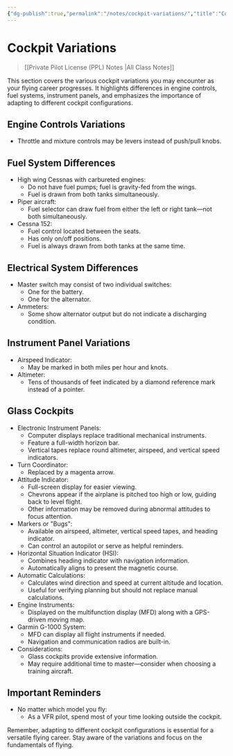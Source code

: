 ```yaml
---
{"dg-publish":true,"permalink":"/notes/cockpit-variations/","title":"Cockpit Variations","tags":["aviation","classnotes","airplane"]}
---
```



# Cockpit Variations
> [[Private Pilot License (PPL) Notes \|All Class Notes]]

This section covers the various cockpit variations you may encounter as your flying career progresses. It highlights differences in engine controls, fuel systems, instrument panels, and emphasizes the importance of adapting to different cockpit configurations.

## Engine Controls Variations

- Throttle and mixture controls may be levers instead of push/pull knobs.

## Fuel System Differences

- High wing Cessnas with carbureted engines:
    - Do not have fuel pumps; fuel is gravity-fed from the wings.
    - Fuel is drawn from both tanks simultaneously.
- Piper aircraft:
    - Fuel selector can draw fuel from either the left or right tank—not both simultaneously.
- Cessna 152:
    - Fuel control located between the seats.
    - Has only on/off positions.
    - Fuel is always drawn from both tanks at the same time.

## Electrical System Differences

- Master switch may consist of two individual switches:
    - One for the battery.
    - One for the alternator.
- Ammeters:
    - Some show alternator output but do not indicate a discharging condition.

## Instrument Panel Variations

- Airspeed Indicator:
    - May be marked in both miles per hour and knots.
- Altimeter:
    - Tens of thousands of feet indicated by a diamond reference mark instead of a pointer.

## Glass Cockpits

- Electronic Instrument Panels:
    - Computer displays replace traditional mechanical instruments.
    - Feature a full-width horizon bar.
    - Vertical tapes replace round altimeter, airspeed, and vertical speed indicators.
- Turn Coordinator:
    - Replaced by a magenta arrow.
- Attitude Indicator:
    - Full-screen display for easier viewing.
    - Chevrons appear if the airplane is pitched too high or low, guiding back to level flight.
    - Other information may be removed during abnormal attitudes to focus attention.
- Markers or "Bugs":
    - Available on airspeed, altimeter, vertical speed tapes, and heading indicator.
    - Can control an autopilot or serve as helpful reminders.
- Horizontal Situation Indicator (HSI):
    - Combines heading indicator with navigation information.
    - Automatically aligns to present the magnetic course.
- Automatic Calculations:
    - Calculates wind direction and speed at current altitude and location.
    - Useful for verifying planning but should not replace manual calculations.
- Engine Instruments:
    - Displayed on the multifunction display (MFD) along with a GPS-driven moving map.
- Garmin G-1000 System:
    - MFD can display all flight instruments if needed.
    - Navigation and communication radios are built-in.
- Considerations:
    - Glass cockpits provide extensive information.
    - May require additional time to master—consider when choosing a training aircraft.

## Important Reminders

- No matter which model you fly:
    - As a VFR pilot, spend most of your time looking outside the cockpit.

Remember, adapting to different cockpit configurations is essential for a versatile flying career. Stay aware of the variations and focus on the fundamentals of flying.